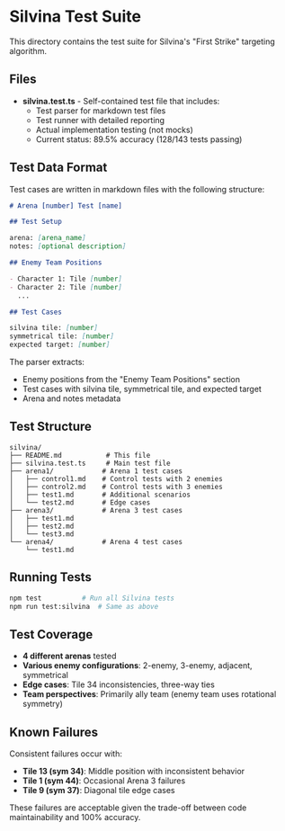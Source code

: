 # Silvina Test Suite

This directory contains the test suite for Silvina's "First Strike" targeting algorithm.

## Files

- **silvina.test.ts** - Self-contained test file that includes:
  - Test parser for markdown test files
  - Test runner with detailed reporting
  - Actual implementation testing (not mocks)
  - Current status: 89.5% accuracy (128/143 tests passing)

## Test Data Format

Test cases are written in markdown files with the following structure:

```markdown
# Arena [number] Test [name]

## Test Setup

arena: [arena_name]
notes: [optional description]

## Enemy Team Positions

- Character 1: Tile [number]
- Character 2: Tile [number]
  ...

## Test Cases

silvina tile: [number]
symmetrical tile: [number]
expected target: [number]
```

The parser extracts:

- Enemy positions from the "Enemy Team Positions" section
- Test cases with silvina tile, symmetrical tile, and expected target
- Arena and notes metadata

## Test Structure

```
silvina/
├── README.md           # This file
├── silvina.test.ts     # Main test file
├── arena1/            # Arena 1 test cases
│   ├── control1.md    # Control tests with 2 enemies
│   ├── control2.md    # Control tests with 3 enemies
│   ├── test1.md       # Additional scenarios
│   └── test2.md       # Edge cases
├── arena3/            # Arena 3 test cases
│   ├── test1.md
│   ├── test2.md
│   └── test3.md
└── arena4/            # Arena 4 test cases
    └── test1.md
```

## Running Tests

```bash
npm test          # Run all Silvina tests
npm run test:silvina  # Same as above
```

## Test Coverage

- **4 different arenas** tested
- **Various enemy configurations**: 2-enemy, 3-enemy, adjacent, symmetrical
- **Edge cases**: Tile 34 inconsistencies, three-way ties
- **Team perspectives**: Primarily ally team (enemy team uses rotational symmetry)

## Known Failures

Consistent failures occur with:

- **Tile 13 (sym 34)**: Middle position with inconsistent behavior
- **Tile 1 (sym 44)**: Occasional Arena 3 failures
- **Tile 9 (sym 37)**: Diagonal tile edge cases

These failures are acceptable given the trade-off between code maintainability and 100% accuracy.
